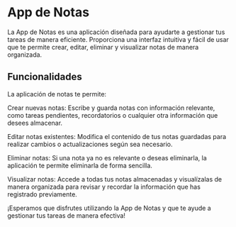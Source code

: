 # App de Notas
La App de Notas es una aplicación diseñada para ayudarte a gestionar tus tareas de manera eficiente. Proporciona una interfaz intuitiva y fácil de usar que te permite crear, editar, eliminar y visualizar notas de manera organizada.

## Funcionalidades
La aplicación de notas te permite:

Crear nuevas notas: Escribe y guarda notas con información relevante, como tareas pendientes, recordatorios o cualquier otra información que desees almacenar.

Editar notas existentes: Modifica el contenido de tus notas guardadas para realizar cambios o actualizaciones según sea necesario.

Eliminar notas: Si una nota ya no es relevante o deseas eliminarla, la aplicación te permite eliminarla de forma sencilla.

Visualizar notas: Accede a todas tus notas almacenadas y visualízalas de manera organizada para revisar y recordar la información que has registrado previamente.


¡Esperamos que disfrutes utilizando la App de Notas y que te ayude a gestionar tus tareas de manera efectiva!
